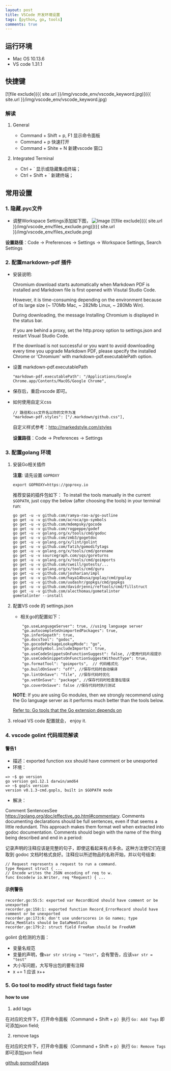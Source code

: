 ```yaml
---
layout: post
title: VSCode 开发环境设置
tags: [python, go, tools]
comments: true
---
```


## 运行环境
* Mac OS 10.13.6
* VS code 1.31.1

## 快捷键

[![file exclude]({{ site.url }}/img/vscode_env/vscode_keyword.jpg)]({{ site.url }}/img/vscode_env/vscode_keyword.jpg)

### 解读
1. General 
    * Command + Shift + p, F1  显示命令面板
    * Command + p 快速打开
    * Command + Shite + N  新建vscode 窗口

2. Integrated Terminal
    * Ctrl + ` 显示或隐藏集成终端；
    * Ctrl + Shift + ` 新建终端；


## 常用设置
### 1. 隐藏.pyc文件
* 调整Workspace Settings添加如下图，
![Image](images/files_exclude.png)
[![file exclude]({{ site.url }}/img/vscode_env/files_exclude.png)]({{ site.url }}/img/vscode_env/files_exclude.png)

__设置路径__：Code -> Preferences -> Settings -> Workspace Settings, Search Settings

### 2. 配置markdown-pdf 插件
* 安装说明:

    Chromium download starts automatically when Markdown PDF is installed and Markdown file is first opened with Visutal Studio Code.

    However, it is time-consuming depending on the environment because of its large size (~ 170Mb Mac, ~ 282Mb Linux, ~ 280Mb Win).

    During downloading, the message Installing Chromium is displayed in the status bar.

    If you are behind a proxy, set the http.proxy option to settings.json and restart Visual Studio Code.

    If the download is not successful or you want to avoid downloading every time you upgrade Markdown PDF, please specify the installed Chrome or 'Chromium' with markdown-pdf.executablePath option.
* 设置 markdown-pdf.executablePath
    ```
    "markdown-pdf.executablePath": "/Applications/Google Chrome.app/Contents/MacOS/Google Chrome",
    ```
* 保存后，重启vscode 即可。
* 如何使用自定义css
    ```
    // 路径和css文件名以你的文件为准
    "markdown-pdf.styles": ["/.markdown/github.css"],
    ```
    自定义样式参考：http://markedstyle.com/styles
    
    __设置路径__：Code -> Preferences -> Settings

### 3. 配置golang 环境

1. 安装Go相关插件

    __注意__: 请先设置 ```GOPROXY```

    ```
    export GOPROXY=https://goproxy.io
    ```

    推荐安装的插件包如下：
    To install the tools manually in the current ```$GOPATH```, just copy the below (after choosing the tools) in your terminal run:

    ```
    go get -u -v github.com/ramya-rao-a/go-outline
    go get -u -v github.com/acroca/go-symbols
    go get -u -v github.com/mdempsky/gocode
    go get -u -v github.com/rogpeppe/godef
    go get -u -v golang.org/x/tools/cmd/godoc
    go get -u -v github.com/zmb3/gogetdoc
    go get -u -v golang.org/x/lint/golint
    go get -u -v github.com/fatih/gomodifytags
    go get -u -v golang.org/x/tools/cmd/gorename
    go get -u -v sourcegraph.com/sqs/goreturns
    go get -u -v golang.org/x/tools/cmd/goimports
    go get -u -v github.com/cweill/gotests/...
    go get -u -v golang.org/x/tools/cmd/guru
    go get -u -v github.com/josharian/impl
    go get -u -v github.com/haya14busa/goplay/cmd/goplay
    go get -u -v github.com/uudashr/gopkgs/cmd/gopkgs
    go get -u -v github.com/davidrjenni/reftools/cmd/fillstruct
    go get -u -v github.com/alecthomas/gometalinter
    gometalinter --install
    ```


2. 配置VS code 的 settings.json

    * 相关go的配置如下：

    ```
        "go.useLanguageServer": true, //using language server
        "go.autocompleteUnimportedPackages": true,
        "go.inferGopath": true,
        "go.docsTool": "godoc",
        "go.gocodePackageLookupMode": "go",
        "go.gotoSymbol.includeImports": true,
        "go.useCodeSnippetsOnFunctionSuggest": false, //使用代码片段提示
        "go.useCodeSnippetsOnFunctionSuggestWithoutType": true,
        "go.formatTool": "goimports",  // 代码格式化
        "go.buildOnSave": "off", //保存代码时自动编译
        "go.lintOnSave": "file", //保存代码时优化
        "go.vetOnSave": "package", //保存代码时检查潜在错误
        "go.coverOnSave": false //保存代码时执行测试

    ```

    __NOTE__: If you are using Go modules, then we strongly recommend using the Go language server as it performs much better than the tools below.

    [Refer to: Go tools that the Go extension depends on](https://github.com/Microsoft/vscode-go/wiki/Go-tools-that-the-Go-extension-depends-on)


3. reload VS code 配置就会， enjoy it.



### 4. vscode golint 代码规范解读
#### 警告1
* 描述：exported function xxx should have comment or be unexported
* 环境：
```
=> ~$ go version
go version go1.12.1 darwin/amd64
=> ~$ gopls version
version v0.1.3-cmd.gopls, built in $GOPATH mode
```
* 解决：

Comment SentencesSee https://golang.org/doc/effective_go.html#commentary. Comments documenting declarations should be full sentences, even if that seems a little redundant. This approach makes them format well when extracted into godoc documentation. Comments should begin with the name of the thing being described and end in a period:

记录声明的注释应该是完整的句子，即使这看起来有点多余。这种方法使它们在提取到 godoc 文档时格式良好。注释应以所述物品的名称开始，并以句号结束:
```
// Request represents a request to run a command.
type Request struct { ...
// Encode writes the JSON encoding of req to w.
func Encode(w io.Writer, req *Request) { ...
```

#### 示例警告
```
recorder.go:55:5: exported var RecordBind should have comment or be unexported
recorder.go:158:1: exported function Record_ErrorRecord should have comment or be unexported
recorder.go:173:6: don't use underscores in Go names; type Data_MemStats should be DataMemStats
recorder.go:179:2: struct field FreeRam should be FreeRAM
```

golint 会检测的方面：
* 变量名规范
* 变量的声明，像```var str string = "test"```，会有警告，应该```var str = "test"```
* 大小写问题，大写导出包的要有注释
* x += 1 应该 x++


### 5. Go tool to modify struct field tags faster
#### how to use 
1. add tags

在对应的文件下，打开命令面板（Command + Shift + p）执行 `Go: Add Tags` 即可添加json field;

2. remove tags

在对应的文件下，打开命令面板（Command + Shift + p）执行 `Go: Remove Tags` 即可添加json field

[github gomodifytags](https://github.com/fatih/gomodifytags)
